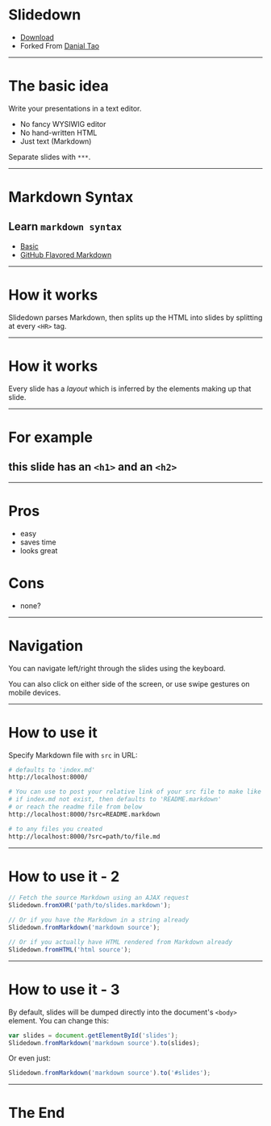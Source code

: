 # Slidedown
- [Download](http://github.com/cyrusn/slidedown)
- Forked From [Danial Tao](http://danieltao.com/slidedown)

***

# The basic idea
Write your presentations in a text editor.

- No fancy WYSIWIG editor
- No hand-written HTML
- Just text (Markdown)

Separate slides with `***`.

***
# Markdown Syntax

## Learn `markdown syntax`
- [Basic](https://help.github.com/articles/markdown-basics/)
- [GitHub Flavored Markdown](https://help.github.com/articles/github-flavored-markdown/)

***

# How it works

Slidedown parses Markdown, then splits up the HTML into slides by splitting at
every `<HR>` tag.

***

# How it works

Every slide has a *layout* which is inferred by the elements making up that
slide.

***

# For example
## this slide has an `<h1>` and an `<h2>`

***

# Pros

- easy
- saves time
- looks great

# Cons

- none?

***

# Navigation

You can navigate left/right through the slides using the keyboard.

You can also click on either side of the screen, or use swipe gestures
on mobile devices.

***

# How to use it
Specify Markdown file with `src` in URL:

```bash
# defaults to 'index.md'
http://localhost:8000/

# You can use to post your relative link of your src file to make like table of content.
# if index.md not exist, then defaults to 'README.markdown'
# or reach the readme file from below
http://localhost:8000/?src=README.markdown

# to any files you created
http://localhost:8000/?src=path/to/file.md
```

***

# How to use it - 2

```javascript
// Fetch the source Markdown using an AJAX request
Slidedown.fromXHR('path/to/slides.markdown');

// Or if you have the Markdown in a string already
Slidedown.fromMarkdown('markdown source');

// Or if you actually have HTML rendered from Markdown already
Slidedown.fromHTML('html source');
```

***
# How to use it - 3
By default, slides will be dumped directly into the document's `<body>` element.
You can change this:

```javascript
var slides = document.getElementById('slides');
Slidedown.fromMarkdown('markdown source').to(slides);
```

Or even just:

```javascript
Slidedown.fromMarkdown('markdown source').to('#slides');
```

***

# The End
